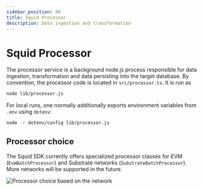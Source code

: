 ```yaml
---
sidebar_position: 40
title: Squid Processor
description: Data ingestion and transformation 
---
```


# Squid Processor

The processor service is a background node.js process responsible for data ingestion, transformation and data persisting into the target database. By convention, the processor code is located in `src/processor.ts`. It is run as 
```bash
node lib/processor.js
```

For local runs, one normally additionally exports environment variables from `.env` using `dotenv`:
```bash
node -r dotenv/config lib/processor.js
```

## Processor choice

The Squid SDK currently offers specialized processor classes for EVM (`EvmBatchProcessor`) and Substrate networks (`SubstrateBatchProcessor`). More networks will be supported in the future.

![Processor choice based on the network](</img/network-choice.png>)